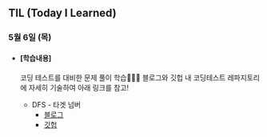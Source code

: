 ## TIL (Today I Learned)

### 5월 6일 (목)

- #### [학습내용]
  
  코딩 테스트를 대비한 문제 풀이 학습🧑🏻‍💻
  블로그와 깃헙 내 코딩테스트 레파지토리에 자세히 기술하여 아래 링크를 참고!
  
  - DFS - 타겟 넘버
    - [블로그](https://green1229.tistory.com/109)
    - [깃헙](https://github.com/GREENOVER/CodingTest/tree/main/DFS_타겟넘버)

